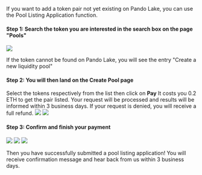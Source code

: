 If you want to add a token pair not yet existing on Pando Lake, you can use the Pool Listing Application function. 

#### Step 1: Search the token you are interested in the search box on the page "Pools"
![](/docs/lake/assets/coin-listing-1.png)

If the token cannot be found on Pando Lake, you will see the entry "Create a new liquidity pool"

#### Step 2: You will then land on the Create Pool page
Select the tokens respectively from the list then click on **Pay**
It costs you 0.2 ETH to get the pair listed. Your request will be processed and results will be informed within 3 business days. If your request is denied, you will receive a full refund.
![](/docs/lake/assets/coin-listing-2.png)
![](/docs/lake/assets/coin-listing-3.png)

#### Step 3: Confirm and finish your payment 
![](/docs/lake/assets/coin-listing-4.png)
![](/docs/lake/assets/coin-listing-5.png)
![](/docs/lake/assets/coin-listing-6.png)

Then you have successfully submitted a pool listing application! You will receive confirmation message and hear back from us within 3 business days. 

